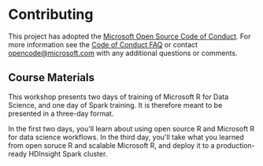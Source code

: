 # Contributing

This project has adopted the [Microsoft Open Source Code of Conduct](https://opensource.microsoft.com/codeofconduct/). For more information see the [Code of Conduct FAQ](https://opensource.microsoft.com/codeofconduct/faq/) or contact [opencode@microsoft.com](mailto:opencode@microsoft.com) with any additional questions or comments.

## Course Materials

This workshop presents two days of training of Microsoft R for Data Science, and one day of Spark training. It is therefore meant to be presented in a three-day format.

In the first two days, you'll learn about using open source R and Microsoft R for data science workflows. In the third day, you'll take what you learned from open soruce R and scalable Microsoft R, and deploy it to a production-ready HDInsight Spark cluster. 